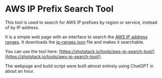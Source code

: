 # AWS IP Prefix Search Tool

This tool is used to search for AWS IP prefixes by region or service, instead of by IP address.

It is a simple web page with an interface to search the [AWS IP address ranges](https://docs.aws.amazon.com/vpc/latest/userguide/aws-ip-ranges.html).
It downloads the [ip-ranges.json](https://ip-ranges.amazonaws.com/ip-ranges.json) file and makes it searchable.

You can use the tool here: [https://shotstack.io/tools/aws-ip-search-tool/](https://shotstack.io/tools/aws-ip-search-tool/).

The webpage and build script were built almost entirely using ChatGPT in about an hour.
